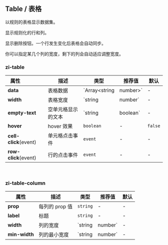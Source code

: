 ## Table / 表格

以规则的表格显示数据集。

<ex-code name="ex-table-basic">

显示规则化的行和列。

</ex-code>

<ex-code name="ex-table-delete">

显示删除按钮。一个行发生变化后表格会自动同步。

</ex-code>

<ex-code name="ex-table-width">

你可以指定某几个列的宽度，剩下的列会自动适应调整宽度。

</ex-code>

<ex-footer edit-link="https://github.com/zeit-ui/vue/edit/master/docs/en-us/components/table.md">

<h3>zi-table</h3>

| 属性&nbsp;&nbsp;&nbsp;&nbsp;&nbsp;&nbsp;&nbsp;&nbsp;&nbsp;&nbsp;&nbsp;&nbsp;&nbsp;&nbsp;&nbsp; | 描述               | 类型                     | 推荐值 | 默认    |
| ---------------------------------------------------------------------------------------------- | ------------------ | ------------------------ | ------ | ------- |
| **data**                                                                                       | 表格数据           | `Array<string | number>` | -      | `[]`    |
| **width**                                                                                      | 表格宽度           | `string | number`        | -      | -       |
| **empty-text**                                                                                 | 空单元格显示的文本 | `string | boolean`       | -      | `false` |
| **hover**                                                                                      | hover 效果         | `boolean`                | -      | `false` |
| **cell-click**(event)                                                                          | 单元格点击事件     | `event`                  | -      | -       |
| **row-click**(event)                                                                           | 行的点击事件       | `event`                  | -      | -       |

<br/>
<h3>zi-table-column</h3>

| 属性          | 描述           | 类型              | 推荐值 | 默认 |
| ------------- | -------------- | ----------------- | ------ | ---- |
| **prop**      | 每列的 prop 值 | `string`          | -      | -    |
| **label**     | 标题           | `string`          | -      | -    |
| **width**     | 列的宽度       | `string | number` | -      | -    |
| **min-width** | 列的最小宽度   | `string | number` | -      | -    |

</ex-footer>

